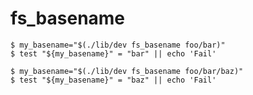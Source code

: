 fs_basename
===========



```console test 
$ my_basename="$(./lib/dev fs_basename foo/bar)"
$ test "${my_basename}" = "bar" || echo 'Fail'
```

```console test 
$ my_basename="$(./lib/dev fs_basename foo/bar/baz)"
$ test "${my_basename}" = "baz" || echo 'Fail'
```
